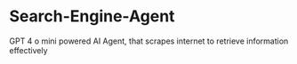 # Search-Engine-Agent
GPT 4 o mini powered AI Agent, that scrapes internet to retrieve information effectively

